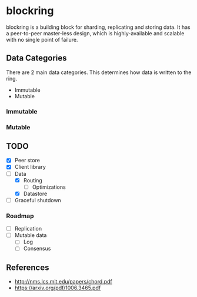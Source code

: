 # blockring
blockring is a building block for sharding, replicating and storing data.  It has a peer-to-peer master-less design, which is highly-available and scalable with no single point of failure.

## Data Categories
There are 2 main data categories.  This determines how data is written to the ring.

- Immutable
- Mutable

### Immutable

### Mutable

## TODO

- [x] Peer store
- [x] Client library
- [ ] Data
    - [x] Routing
        - [ ] Optimizations
    - [x] Datastore
- [ ] Graceful shutdown

### Roadmap

- [ ] Replication
- [ ] Mutable data
    - [ ] Log
    - [ ] Consensus

## References
- http://nms.lcs.mit.edu/papers/chord.pdf
- https://arxiv.org/pdf/1006.3465.pdf
